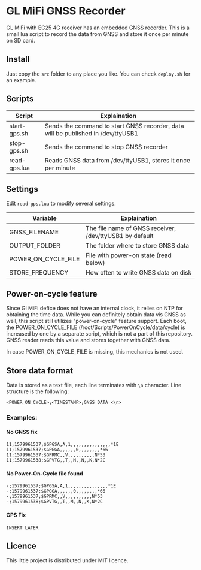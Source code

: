 # GL MiFi GNSS Recorder

GL MiFi with EC25 4G receiver has an embedded GNSS recorder. This is a small lua script to record the data from GNSS and store it once per minute on SD card.

## Install

Just copy the `src` folder to any place you like. You can check `deploy.sh` for an example.

## Scripts

| Script | Explaination |
| ----- | ----- |
| start-gps.sh | Sends the command to start GNSS recorder, data will be published in /dev/ttyUSB1 |
| stop-gps.sh  | Sends the command to stop GNSS recorder |
| read-gps.lua | Reads GNSS data from /dev/ttyUSB1, stores it once per minute |

## Settings

Edit `read-gps.lua` to modify several settings.

| Variable | Explaination |
| ----- | ----- |
| GNSS_FILENAME | The file name of GNSS receiver, /dev/ttyUSB1 by default |
| OUTPUT_FOLDER | The folder where to store GNSS data |
| POWER_ON_CYCLE_FILE | File with power-on state (read below) |
| STORE_FREQUENCY | How often to write GNSS data on disk |

## Power-on-cycle feature

Since Gl MiFi defice does not have an internal clock, it relies on NTP for obtaining the time data. While you can definitely obtain data vis GNSS as well, this script still utilizes "power-on-cycle" feature support. Each boot, the POWER_ON_CYCLE_FILE (/root/Scripts/PowerOnCycle/data/cycle) is increased by one by a separate script, which is not a part of this repository. GNSS reader reads this value and stores together with GNSS data.

In case POWER_ON_CYCLE_FILE is missing, this mechanics is not used.

## Store data format

Data is stored as a text file, each line terminates with `\n` character. Line structure is the following:
```
<POWER_ON_CYCLE>;<TIMESTAMP>;GNSS DATA <\n>
```

### Examples:

#### No GNSS fix
```
11;1579961537;$GPGSA,A,1,,,,,,,,,,,,,,,*1E
11;1579961537;$GPGGA,,,,,,0,,,,,,,,*66
11;1579961537;$GPRMC,,V,,,,,,,,,,N*53
11;1579961538;$GPVTG,,T,,M,,N,,K,N*2C
```

#### No Power-On-Cycle file found
```
-;1579961537;$GPGSA,A,1,,,,,,,,,,,,,,,*1E
-;1579961537;$GPGGA,,,,,,0,,,,,,,,*66
-;1579961537;$GPRMC,,V,,,,,,,,,,N*53
-;1579961538;$GPVTG,,T,,M,,N,,K,N*2C
```

#### GPS Fix 
```
INSERT LATER
```

## Licence

This little project is distributed under MIT licence.
